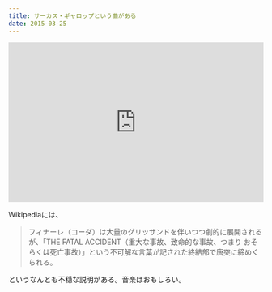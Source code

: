 ```yaml
---
title: サーカス・ギャロップという曲がある
date: 2015-03-25
---
```


<iframe width="100%" height="315" src="https://www.youtube.com/embed/vBZ89W35UvE" frameborder="0" allowfullscreen noci></iframe>

Wikipediaには、

> フィナーレ（コーダ）は大量のグリッサンドを伴いつつ劇的に展開されるが、「THE FATAL ACCIDENT（重大な事故、致命的な事故、つまり おそらくは死亡事故）」という不可解な言葉が記された終結部で唐突に締めくられる。

というなんとも不穏な説明がある。音楽はおもしろい。
